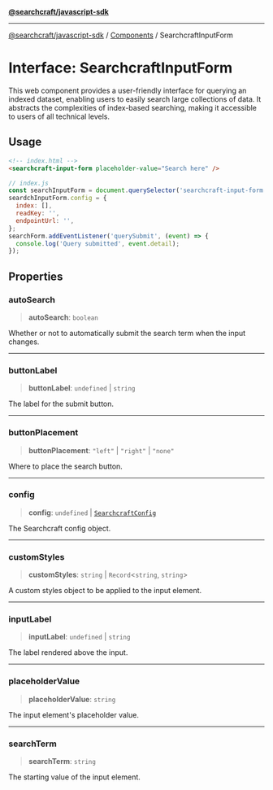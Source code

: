 [**@searchcraft/javascript-sdk**](https://docs.searchcraft.io/reference/sdk/js-vanilla/README.md)

***

[@searchcraft/javascript-sdk](https://docs.searchcraft.io/reference/sdk/js-vanilla/globals.md) / [Components](https://docs.searchcraft.io/reference/sdk/js-vanilla/namespaces/Components/README.md) / SearchcraftInputForm

# Interface: SearchcraftInputForm

This web component provides a user-friendly interface for querying an indexed dataset, enabling users to easily search large collections of data.
It abstracts the complexities of index-based searching, making it accessible to users of all technical levels.
## Usage
```html
<!-- index.html -->
<searchcraft-input-form placeholder-value="Search here" />
```
```js
// index.js
const searchInputForm = document.querySelector('searchcraft-input-form');
seardchInputForm.config = {
  index: [],
  readKey: '',
  endpointUrl: '',
};
searchForm.addEventListener('querySubmit', (event) => {
  console.log('Query submitted', event.detail);
});
```

## Properties

### autoSearch

> **autoSearch**: `boolean`

Whether or not to automatically submit the search term when the input changes.

***

### buttonLabel

> **buttonLabel**: `undefined` \| `string`

The label for the submit button.

***

### buttonPlacement

> **buttonPlacement**: `"left"` \| `"right"` \| `"none"`

Where to place the search button.

***

### config

> **config**: `undefined` \| [`SearchcraftConfig`](https://docs.searchcraft.io/reference/sdk/js-vanilla/interfaces/SearchcraftConfig.md)

The Searchcraft config object.

***

### customStyles

> **customStyles**: `string` \| `Record`\<`string`, `string`\>

A custom styles object to be applied to the input element.

***

### inputLabel

> **inputLabel**: `undefined` \| `string`

The label rendered above the input.

***

### placeholderValue

> **placeholderValue**: `string`

The input element's placeholder value.

***

### searchTerm

> **searchTerm**: `string`

The starting value of the input element.
